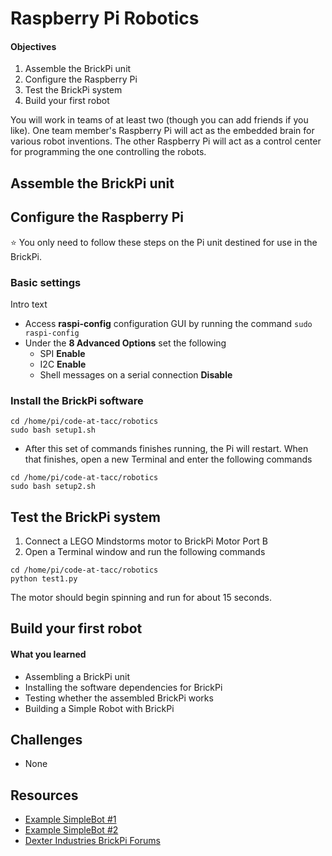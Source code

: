 Raspberry Pi Robotics
=====================

#### Objectives
1. Assemble the BrickPi unit
2. Configure the Raspberry Pi
3. Test the BrickPi system
4. Build your first robot

You will work in teams of at least two (though you can add friends if you like). One team member's Raspberry Pi will act as the embedded brain for various robot inventions. The other Raspberry Pi will act as a control center for programming the one controlling the robots.

## Assemble the BrickPi unit


## Configure the Raspberry Pi

:star: You only need to follow these steps on the Pi unit destined for use in the BrickPi.

### Basic settings

Intro text

* Access **raspi-config** configuration GUI by running the command `sudo raspi-config`
* Under the **8 Advanced Options** set the following
  * SPI **Enable**
  * I2C **Enable**
  * Shell messages on a serial connection **Disable**

### Install the BrickPi software

```shell
cd /home/pi/code-at-tacc/robotics
sudo bash setup1.sh
```

* After this set of commands finishes running, the Pi will restart. When that finishes, open a new Terminal and enter the following commands

```shell
cd /home/pi/code-at-tacc/robotics
sudo bash setup2.sh
```

## Test the BrickPi system

1. Connect a LEGO Mindstorms motor to BrickPi Motor Port B
2. Open a Terminal window and run the following commands

```shell
cd /home/pi/code-at-tacc/robotics
python test1.py
```

The motor should begin spinning and run for about 15 seconds.

## Build your first robot

#### What you learned
* Assembling a BrickPi unit
* Installing the software dependencies for BrickPi
* Testing whether the assembled BrickPi works
* Building a Simple Robot with BrickPi

## Challenges
* None

## Resources
* [Example SimpleBot #1](https://vimeo.com/130701689)
* [Example SimpleBot #2](https://vimeo.com/130701689)
* [Dexter Industries BrickPi Forums](http://www.dexterindustries.com/forum/?forum=brickpi)
